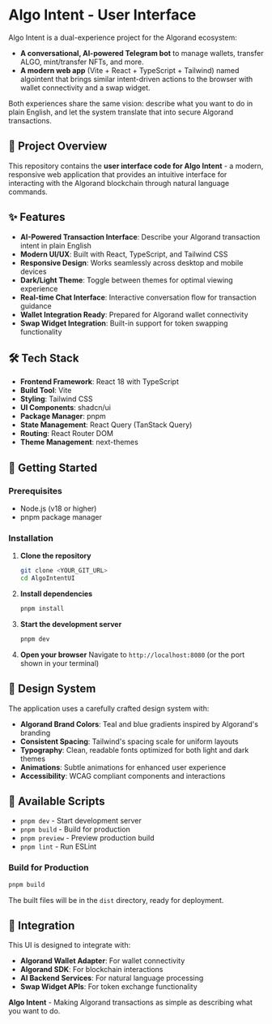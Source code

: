 # Algo Intent - User Interface

Algo Intent is a dual-experience project for the Algorand ecosystem:

- **A conversational, AI-powered Telegram bot** to manage wallets, transfer ALGO, mint/transfer NFTs, and more.
- **A modern web app** (Vite + React + TypeScript + Tailwind) named algointent that brings similar intent-driven actions to the browser with wallet connectivity and a swap widget.

Both experiences share the same vision: describe what you want to do in plain English, and let the system translate that into secure Algorand transactions.

## 🎯 Project Overview

This repository contains the **user interface code for Algo Intent** - a modern, responsive web application that provides an intuitive interface for interacting with the Algorand blockchain through natural language commands.

## ✨ Features

- **AI-Powered Transaction Interface**: Describe your Algorand transaction intent in plain English
- **Modern UI/UX**: Built with React, TypeScript, and Tailwind CSS
- **Responsive Design**: Works seamlessly across desktop and mobile devices
- **Dark/Light Theme**: Toggle between themes for optimal viewing experience
- **Real-time Chat Interface**: Interactive conversation flow for transaction guidance
- **Wallet Integration Ready**: Prepared for Algorand wallet connectivity
- **Swap Widget Integration**: Built-in support for token swapping functionality

## 🛠️ Tech Stack

- **Frontend Framework**: React 18 with TypeScript
- **Build Tool**: Vite
- **Styling**: Tailwind CSS
- **UI Components**: shadcn/ui
- **Package Manager**: pnpm
- **State Management**: React Query (TanStack Query)
- **Routing**: React Router DOM
- **Theme Management**: next-themes

## 🚀 Getting Started

### Prerequisites

- Node.js (v18 or higher)
- pnpm package manager

### Installation

1. **Clone the repository**
   ```bash
   git clone <YOUR_GIT_URL>
   cd AlgoIntentUI
   ```

2. **Install dependencies**
   ```bash
   pnpm install
   ```

3. **Start the development server**
   ```bash
   pnpm dev
   ```

4. **Open your browser**
   Navigate to `http://localhost:8080` (or the port shown in your terminal)

## 🎨 Design System

The application uses a carefully crafted design system with:

- **Algorand Brand Colors**: Teal and blue gradients inspired by Algorand's branding
- **Consistent Spacing**: Tailwind's spacing scale for uniform layouts
- **Typography**: Clean, readable fonts optimized for both light and dark themes
- **Animations**: Subtle animations for enhanced user experience
- **Accessibility**: WCAG compliant components and interactions

## 🔧 Available Scripts

- `pnpm dev` - Start development server
- `pnpm build` - Build for production
- `pnpm preview` - Preview production build
- `pnpm lint` - Run ESLint

### Build for Production

```bash
pnpm build
```

The built files will be in the `dist` directory, ready for deployment.

## 🔗 Integration

This UI is designed to integrate with:

- **Algorand Wallet Adapter**: For wallet connectivity
- **Algorand SDK**: For blockchain interactions
- **AI Backend Services**: For natural language processing
- **Swap Widget APIs**: For token exchange functionality

**Algo Intent** - Making Algorand transactions as simple as describing what you want to do.
